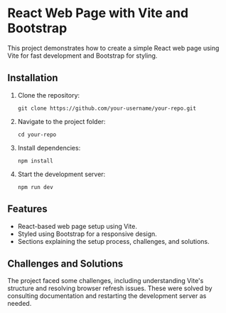 
<body>
    <h1>React Web Page with Vite and Bootstrap</h1>
    <p>This project demonstrates how to create a simple React web page using Vite for fast development and Bootstrap for styling.</p>    
    <h2>Installation</h2>
    <ol>
        <li>Clone the repository:</li>
        <pre><code>git clone https://github.com/your-username/your-repo.git</code></pre>
        <li>Navigate to the project folder:</li>
        <pre><code>cd your-repo</code></pre>
        <li>Install dependencies:</li>
        <pre><code>npm install</code></pre>
        <li>Start the development server:</li>
        <pre><code>npm run dev</code></pre>
    </ol>    
    <h2>Features</h2>
    <ul>
        <li>React-based web page setup using Vite.</li>
        <li>Styled using Bootstrap for a responsive design.</li>
        <li>Sections explaining the setup process, challenges, and solutions.</li>
    </ul>    
    <h2>Challenges and Solutions</h2>
    <p>
        The project faced some challenges, including understanding Vite's structure and resolving browser refresh issues.
        These were solved by consulting documentation and restarting the development server as needed.
    </p>    
</body>
</html>
